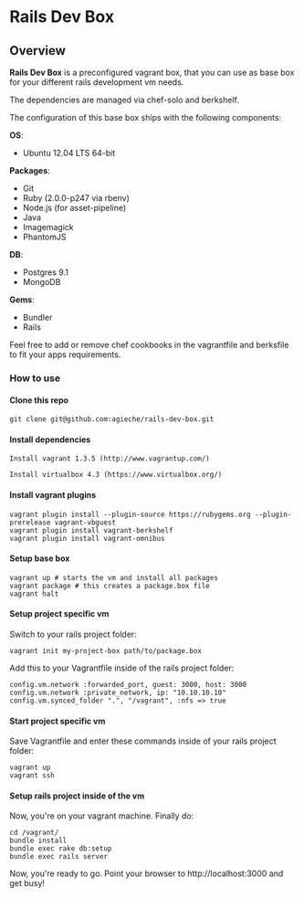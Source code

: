 # Rails Dev Box

## Overview

**Rails Dev Box** is a preconfigured vagrant box, that you can use as base box for your different rails development vm needs.

The dependencies are managed via chef-solo and berkshelf.

The configuration of this base box ships with the following components:

**OS**:

- Ubuntu 12.04 LTS 64-bit

**Packages**:

- Git
- Ruby (2.0.0-p247 via rbenv)
- Node.js (for asset-pipeline)
- Java
- Imagemagick
- PhantomJS

**DB**:

- Postgres 9.1
- MongoDB

**Gems**:

- Bundler
- Rails

Feel free to add or remove chef cookbooks in the vagrantfile and berksfile to fit your apps requirements.

### How to use

#### Clone this repo

    git clone git@github.com:agieche/rails-dev-box.git

#### Install dependencies

    Install vagrant 1.3.5 (http://www.vagrantup.com/)

    Install virtualbox 4.3 (https://www.virtualbox.org/)

#### Install vagrant plugins

    vagrant plugin install --plugin-source https://rubygems.org --plugin-prerelease vagrant-vbguest
    vagrant plugin install vagrant-berkshelf
    vagrant plugin install vagrant-omnibus

#### Setup base box

    vagrant up # starts the vm and install all packages
    vagrant package # this creates a package.box file
    vagrant halt

#### Setup project specific vm

Switch to your rails project folder:

    vagrant init my-project-box path/to/package.box

Add this to your Vagrantfile inside of the rails project folder:

    config.vm.network :forwarded_port, guest: 3000, host: 3000
    config.vm.network :private_network, ip: "10.10.10.10"
    config.vm.synced_folder ".", "/vagrant", :nfs => true

#### Start project specific vm

Save Vagrantfile and enter these commands inside of your rails project folder:

    vagrant up
    vagrant ssh

#### Setup rails project inside of the vm

Now, you're on your vagrant machine. Finally do:

    cd /vagrant/
    bundle install
    bundle exec rake db:setup
    bundle exec rails server

Now, you're ready to go. Point your browser to http://localhost:3000 and get busy!

